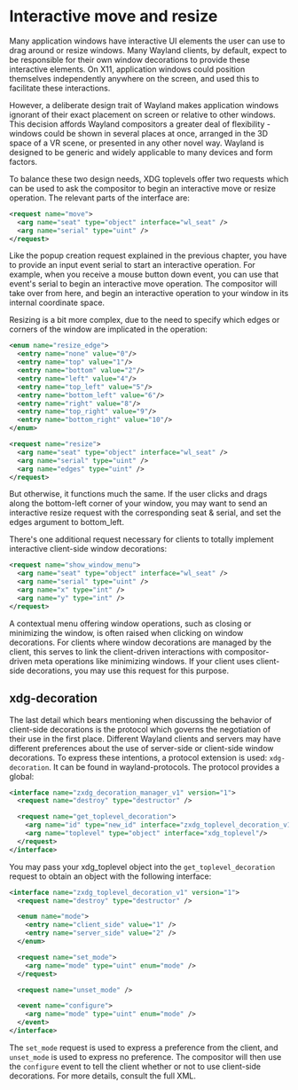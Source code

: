 # Interactive move and resize

Many application windows have interactive UI elements the user can use to drag
around or resize windows. Many Wayland clients, by default, expect to be
responsible for their own window decorations to provide these interactive
elements. On X11, application windows could position themselves independently
anywhere on the screen, and used this to facilitate these interactions.

However, a deliberate design trait of Wayland makes application windows ignorant
of their exact placement on screen or relative to other windows. This decision
affords Wayland compositors a greater deal of flexibility - windows could be
shown in several places at once, arranged in the 3D space of a VR scene, or
presented in any other novel way. Wayland is designed to be generic and widely
applicable to many devices and form factors.

To balance these two design needs, XDG toplevels offer two requests which can be
used to ask the compositor to begin an interactive move or resize operation. The
relevant parts of the interface are:

```xml
<request name="move">
  <arg name="seat" type="object" interface="wl_seat" />
  <arg name="serial" type="uint" />
</request>
```

Like the popup creation request explained in the previous chapter, you have to
provide an input event serial to start an interactive operation. For example,
when you receive a mouse button down event, you can use that event's serial to
begin an interactive move operation. The compositor will take over from here,
and begin an interactive operation to your window in its internal coordinate
space.

Resizing is a bit more complex, due to the need to specify which edges or
corners of the window are implicated in the operation:

```xml
<enum name="resize_edge">
  <entry name="none" value="0"/>
  <entry name="top" value="1"/>
  <entry name="bottom" value="2"/>
  <entry name="left" value="4"/>
  <entry name="top_left" value="5"/>
  <entry name="bottom_left" value="6"/>
  <entry name="right" value="8"/>
  <entry name="top_right" value="9"/>
  <entry name="bottom_right" value="10"/>
</enum>

<request name="resize">
  <arg name="seat" type="object" interface="wl_seat" />
  <arg name="serial" type="uint" />
  <arg name="edges" type="uint" />
</request>
```

But otherwise, it functions much the same. If the user clicks and drags along
the bottom-left corner of your window, you may want to send an interactive
resize request with the corresponding seat & serial, and set the edges argument
to bottom_left.

There's one additional request necessary for clients to totally implement
interactive client-side window decorations:

```xml
<request name="show_window_menu">
  <arg name="seat" type="object" interface="wl_seat" />
  <arg name="serial" type="uint" />
  <arg name="x" type="int" />
  <arg name="y" type="int" />
</request>
```

A contextual menu offering window operations, such as closing or minimizing the
window, is often raised when clicking on window decorations. For clients where
window decorations are managed by the client, this serves to link the
client-driven interactions with compositor-driven meta operations like
minimizing windows. If your client uses client-side decorations, you may use
this request for this purpose.

## xdg-decoration

The last detail which bears mentioning when discussing the behavior of
client-side decorations is the protocol which governs the negotiation of their
use in the first place. Different Wayland clients and servers may have different
preferences about the use of server-side or client-side window decorations. To
express these intentions, a protocol extension is used: `xdg-decoration`. It can
be found in wayland-protocols. The protocol provides a global:

```xml
<interface name="zxdg_decoration_manager_v1" version="1">
  <request name="destroy" type="destructor" />

  <request name="get_toplevel_decoration">
    <arg name="id" type="new_id" interface="zxdg_toplevel_decoration_v1"/>
    <arg name="toplevel" type="object" interface="xdg_toplevel"/>
  </request>
</interface>
```

You may pass your xdg_toplevel object into the `get_toplevel_decoration` request
to obtain an object with the following interface:

```xml
<interface name="zxdg_toplevel_decoration_v1" version="1">
  <request name="destroy" type="destructor" />

  <enum name="mode">
    <entry name="client_side" value="1" />
    <entry name="server_side" value="2" />
  </enum>

  <request name="set_mode">
    <arg name="mode" type="uint" enum="mode" />
  </request>

  <request name="unset_mode" />

  <event name="configure">
    <arg name="mode" type="uint" enum="mode" />
  </event>
</interface>
```

The `set_mode` request is used to express a preference from the client, and
`unset_mode` is used to express no preference. The compositor will then use the
`configure` event to tell the client whether or not to use client-side
decorations. For more details, consult the full XML.
